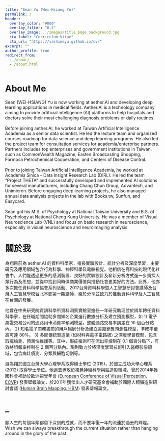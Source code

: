 ```yaml
---
title: "Sean Yu (Wei-Hsiang Yu)"
permalink: /
header:
  overlay_color: "#000"
  overlay_filter: "0.3"
  overlay_image: ../images/title_page_background.jpg
  cta_label: "Curriculum Vitae"
  cta_url: "https://vashineyu.github.io/cv/"
excerpt: ""
author_profile: true
redirect_from: 
  - /about/
  - /about.html
---
```


About Me
=====
Sean (WEI-HSIANG) Yu is now working at aether.AI and developing deep learning applications in medical fields. Aether.AI is a technology company aiming to provide artificial intelligence (AI) platforms to help hospitals and doctors solve their most challenging diagnosis problems or daily routines. <br>
<br>
Before joining aether.AI, he worked at Taiwan Artificial Intelligence Academia as a senior data scientist. He led the lecture team and organized courses roadmap for data science and deep learning programs. He also led the project team for consultation services for academia/enterprise partners. Partners includes top enterprises and government institutions in Taiwan, such as CommonWealth Magazine, Easten Broadcasting Shopping, Formosa Petrochemical Cooperation, and Centers of Disease Control. <br>
<br>
Prior to joining Taiwan Artificial Intelligence Academia, he worked at Academia Sinica - Data Insight Research Lab (DIRL). He led the team "Project THETA" and successfully developed and implemented AI solutions for several manufacturers, including Chang Chun Group, Advantech, and Unimicron. Before engaging deep learning projects, he also managed annual data analysis projects in the lab with Books.tw, Sunfun, and Easycard. <br>
<br>
Sean got his M.S. of Psychology at National Taiwan University and B.S. of Psychology at National Cheng Kung University. He was a member of Visual Neuroscience Lab (VNL) and focus on basic research in neuroscience, especially in visual neuroscience and neuroimaging analysis.

關於我
=====
為翔目前為 aether.AI 的資料科學家，擅長實驗設計、統計分析及深度學習，主要研究及應用領域包含行為科學、神經科學及電腦視覺。他相信在高科技的現代化社會中，人們能透過更多的感測裝置、良好的實驗設計及嶄新分析方式進一步窺探人類行為及思想，並從中找到同時俱商業價值與推動社會更美好的方法。此外，他亦多次擔任資料科學協會系列活動、2017台灣資料科學暨人工智慧研討會講師及台灣人工智慧學校台北本部第一期講師，樂於分享並致力於推動資料科學及人工智慧在台灣的發展。

他曾在中央研究院資訊科學所資料洞察實驗室擔任一年研究助理並於隔年轉任資料科學家，在任職期間協助多間知名企業進行數據分析及建立預測模型，如 1) 電子票證交易公司的通路用卡消費率預測模型，整體通路交易率誤差在 10 個百分點內。 2) 知名電子商務書商的用戶輪廓分析及建立書籍銷售預測性模型，準確率至高可達 80%。 3) 多間傳統製造業 (如材料與電子電路板) 之深度學習模型，包含瑕疵檢測、預測性維護等。其中，瑕疵檢測可在流出率控制在 0.1 個百分點下，有效將誤報率控制在 2 個百分點內。現則致力於將深度學習技術引入醫療影像領域，包含病灶偵測、分類與細胞切割等。

游為翔於國立台灣大學心理學系取得碩士學位 (2015)，於國立成功大學心理系 (2012) 取得學士學位。他過去專攻於視覺神經科學與腦造影領域，曾於2014年獲國科會補助於歐洲視覺年會 ([European Conference of Visual Perception, ECVP](http://ecvp.org/)) 發表壁報論文，於2011年獲傑出人才研究基金會補助於國際人類腦造影研討會議 ([Human Brain Mapping, HBM](https://www.humanbrainmapping.org/i4a/pages/index.cfm?pageID=3267&activateFull=false)) 發表壁報論文。

_
=====  
願人生的每個年頭都留下深刻的成就，而不要年復一年的流連於過去的輝煌。 <br>
Wish we can always breakthrough the current situation rather than hanging around in the glory of the past.
